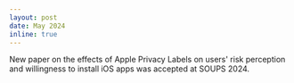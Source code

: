 ```yaml
---
layout: post
date: May 2024
inline: true
---
```


New paper on the effects of Apple Privacy Labels on users' risk perception and willingness to install iOS apps was accepted at SOUPS 2024.
